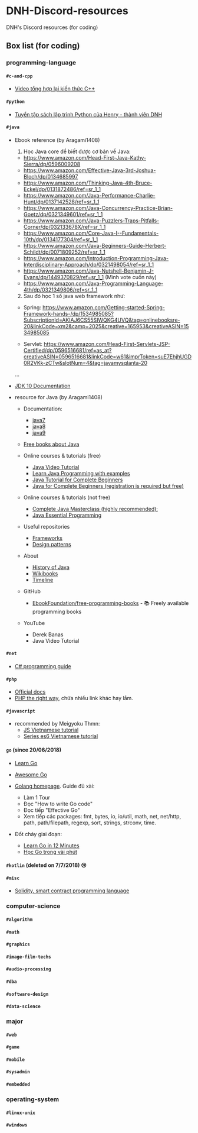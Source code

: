 # DNH-Discord-resources
DNH's Discord resources (for coding)

## Box list (for coding)

### programming-language

#### `#c-and-cpp`

- [Video tổng hợp lại kiến thức C++](https://www.youtube.com/watch?v=Rub-JsjMhWY)

#### `#python`

- [Tuyển tập sách lập trình Python của Henry - thành viên DNH](http://henrysnotes.blogspot.com/2017/12/nhung-cuon-sach-lap-trinh-henry-tung-oc.html)

#### `#java`

- Ebook reference (by Aragami1408)

  1. Học Java core để biết được cơ bản về Java:

    - https://www.amazon.com/Head-First-Java-Kathy-Sierra/dp/0596009208
    - https://www.amazon.com/Effective-Java-3rd-Joshua-Bloch/dp/0134685997
    - https://www.amazon.com/Thinking-Java-4th-Bruce-Eckel/dp/0131872486/ref=sr_1_1
    - https://www.amazon.com/Java-Performance-Charlie-Hunt/dp/0137142528/ref=sr_1_1
    - https://www.amazon.com/Java-Concurrency-Practice-Brian-Goetz/dp/0321349601/ref=sr_1_1
    - https://www.amazon.com/Java-Puzzlers-Traps-Pitfalls-Corner/dp/032133678X/ref=sr_1_1
    - https://www.amazon.com/Core-Java-I--Fundamentals-10th/dp/0134177304/ref=sr_1_1
    - https://www.amazon.com/Java-Beginners-Guide-Herbert-Schildt/dp/0071809252/ref=sr_1_1
    - https://www.amazon.com/Introduction-Programming-Java-Interdisciplinary-Approach/dp/0321498054/ref=sr_1_1
    - https://www.amazon.com/Java-Nutshell-Benjamin-J-Evans/dp/1449370829/ref=sr_1_1 (Mình vote cuốn này)
    - https://www.amazon.com/Java-Programming-Language-4th/dp/0321349806/ref=sr_1_1

  2. Sau đó học 1 số java web framework như:

    - Spring: https://www.amazon.com/Getting-started-Spring-Framework-hands-/dp/1534985085?SubscriptionId=AKIAJ6CS55SIWQKG4UVQ&tag=onlinebooksre-20&linkCode=xm2&camp=2025&creative=165953&creativeASIN=1534985085

    - Servlet: https://www.amazon.com/Head-First-Servlets-JSP-Certified/dp/0596516681/ref=as_at?creativeASIN=0596516681&linkCode=w61&imprToken=suE7EhjhUGD0R2VKk-zCTw&slotNum=4&tag=javamysqlanta-20

  ...

- [JDK 10 Documentation](https://docs.oracle.com/javase/10/)

- resource for Java (by Aragami1408)

  - Documentation:
    - [java7](https://docs.oracle.com/javase/7/docs/api/)
    - [java8](https://docs.oracle.com/javase/8/docs/api/)
    - [java9](https://docs.oracle.com/javase/9/docs/api/)

  - [Free books about Java](https://github.com/EbookFoundation/free-programming-books/blob/master/free-programming-books.md#java)

  - Online courses & tutorials (free)
    - [Java Video Tutorial](https://www.youtube.com/watch?v=TBWX97e1E9g)
    - [Learn Java Programming with examples](https://beginnersbook.com/java-tutorial-for-beginners-with-examples/)
    - [Java Tutorial for Complete Beginners](https://www.udemy.com/java-tutorial/)
    - [Java for Complete Beginners (registration is required but free)](https://courses.caveofprogramming.com/p/java-for-complete-beginners)

  - Online courses & tutorials (not free)
    - [Complete Java Masterclass (highly recommended):](https://www.udemy.com/java-the-complete-java-developer-course/)
    - [Java Essential Programming](https://www.udemy.com/java-essential-programming/)
  
  - Useful repositories
    - [Frameworks](https://github.com/akullpp/awesome-java)
    - [Design patterns](https://github.com/iluwatar/java-design-patterns)

  - About
    - [History of Java](https://en.wikipedia.org/wiki/Java_version_history)
    - [Wikibooks](https://en.wikibooks.org/wiki/Java_Programming/History)
    - [Timeline](http://oracle.com.edgesuite.net/timeline/java/)

  - GitHub
    - [EbookFoundation/free-programming-books](https://github.com/EbookFoundation/free-programming-books) - :books: Freely available programming books

  - YouTube
    - Derek Banas
    - Java Video Tutorial

#### `#net`

- [C# programming guide](https://docs.microsoft.com/en-us/dotnet/csharp/programming-guide/)

#### `#php`

- [Official docs](http://php.net/manual/en)
- [PHP the right way](https://www.phptherightway.com/), chứa nhiều link khác hay lắm.

#### `#javascript`

- recommended by Meigyoku Thmn:
  - [JS Vietnamese tutorial](https://freetuts.net/hoc-javascript)
  - [Series es6 Vietnamese tutorial](https://freetuts.net/hoc-ecmascript/ecmascript-2015-es6)

#### `go` (since 20/06/2018)

- [Learn Go](https://github.com/golang/go/wiki/Learn)

- [Awesome Go](https://github.com/avelino/awesome-go)

- [Golang homepage](https://golang.org/). Guide đủ xài:
  - Làm 1 Tour
  - Đọc "How to write Go code"
  - Đọc tiếp "Effective Go"
  - Xem tiếp các packages: fmt, bytes, io, io/util, math, net, net/http, path, path/filepath, regexp, sort, strings, strconv, time.

- Đốt cháy giai đoạn:
  - [Learn Go in 12 Minutes](https://www.youtube.com/watch?v=C8LgvuEBraI)
  - [Học Go trong vài phút](https://learnxinyminutes.com/docs/go/)

#### `#kotlin` (deleted on 7/7/2018) :cry:

#### `#misc`

- [Solidity, smart contract programming language](https://medium.com/@robbertvermeulen/learn-solidity-the-ethereum-smart-contract-programming-language-7f106fc26d6)

### computer-science

#### `#algorithm`

#### `#math`

#### `#graphics`

#### `#image-film-techs`

#### `#audio-processing`

#### `#dba`

#### `#software-design`

#### `#data-science`

### major

#### `#web`

#### `#game`

#### `#mobile`

#### `#sysadmin`

#### `#embedded`

### operating-system

#### `#linux-unix`

#### `#windows`
